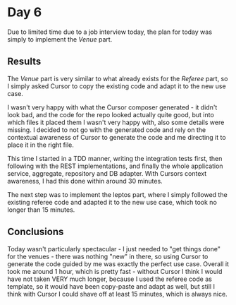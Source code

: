 # Day 6

Due to limited time due to a job interview today, the plan for today was simply to implement the *Venue* part.

## Results

The *Venue* part is very similar to what already exists for the *Referee* part, so I simply asked Cursor to copy the existing code and adapt it to the new use case.

I wasn't very happy with what the Cursor composer generated - it didn't look bad, and the code for the repo looked actually quite good, but into which files it placed them I wasn't very happy with, also some details were missing. I decided to not go with the generated code and rely on the contextual awareness of Cursor to generate the code and me directing it to place it in the right file.

This time I started in a TDD manner, writing the integration tests first, then following with the REST implementations, and finally the whole application service, aggregate, repository and DB adapter. With Cursors context awareness, I had this done within around 30 minutes.

The next step was to implement the leptos part, where I simply followed the existing referee code and adapted it to the new use case, which took no longer than 15 minutes.

## Conclusions

Today wasn't particularly spectacular - I just needed to "get things done" for the venues - there was nothing "new" in there, so using Cursor to generate the code guided by me was exactly the perfect use case. Overall it took me around 1 hour, which is pretty fast - without Cursor I think I would have not taken VERY much longer, because I used the referee code as template, so it would have been copy-paste and adapt as well, but still I think with Cursor I could shave off at least 15 minutes, which is always nice.